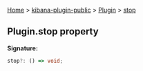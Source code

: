 [Home](./index) &gt; [kibana-plugin-public](./kibana-plugin-public.md) &gt; [Plugin](./kibana-plugin-public.plugin.md) &gt; [stop](./kibana-plugin-public.plugin.stop.md)

## Plugin.stop property

<b>Signature:</b>

```typescript
stop?: () => void;
```
